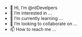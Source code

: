 - 👋 Hi, I’m @rdDevelpers
- 👀 I’m interested in ...
- 🌱 I’m currently learning ...
- 💞️ I’m looking to collaborate on ...
- 📫 How to reach me ...

<!---
rdDevelpers/rdDevelpers is a ✨ special ✨ repository because its `README.md` (this file) appears on your GitHub profile.
You can click the Preview link to take a look at your changes.
--->
